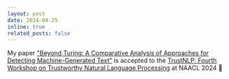 ```yaml
---
layout: post
date: 2024-04-25
inline: true
related_posts: false
---
```


My paper ["Beyond Turing: A Comparative Analysis of Approaches for Detecting Machine-Generated Text"](https://arxiv.org/pdf/2311.12373) is accepted to the [TrustNLP: Fourth Workshop on Trustworthy Natural Language Processing](https://trustnlpworkshop.github.io/) at NAACL 2024 🎉